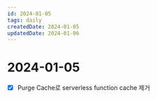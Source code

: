 ```yaml
---
id: 2024-01-05
tags: daily
createdDate: 2024-01-05
updatedDate: 2024-01-06
---
```


# 2024-01-05

- [X] Purge Cache로 serverless function cache 제거

